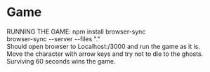 # Game

RUNNING THE GAME:
npm install browser-sync <br/>
browser-sync --server --files "." <br/>
Should open browser to Localhost:/3000 and run the game as it is. <br/>
Move the character with arrow keys and try not to die to the ghosts. <br/>
Surviving 60 seconds wins the game. <br/>
